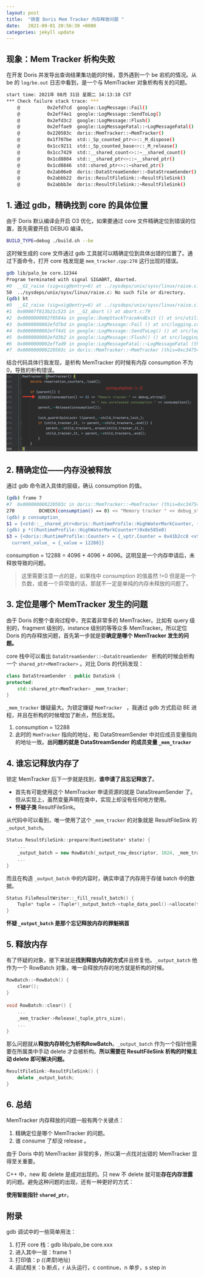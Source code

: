 ```yaml
---
layout: post
title:  "排查 Doris Mem Tracker 内存释放问题 "
date:   2021-09-01 20:56:30 +0800
categories: jekyll update
---
```


## 现象：Mem Tracker 析构失败

  在开发 Doris 并发导出查询结果集功能的时候，意外遇到一个 be 宕机的情况。从 be 的 ```log/be.out``` 日志中看到，是一个与 MemTracker 对象析构有关的问题。

```bash
start time: 2021年 08月 31日 星期二 14:13:10 CST
*** Check failure stack trace: ***
    @          0x2efd7cd  google::LogMessage::Fail()
    @          0x2eff4e1  google::LogMessage::SendToLog()
    @          0x2efd3c2  google::LogMessage::Flush()
    @          0x2effae9  google::LogMessageFatal::~LogMessageFatal()
    @          0x220503c  doris::MemTracker::~MemTracker()
    @          0x1f707be  std::_Sp_counted_ptr<>::_M_dispose()
    @          0x1cc9211  std::_Sp_counted_base<>::_M_release()
    @          0x1cc7429  std::__shared_count<>::~__shared_count()
    @          0x1cd8804  std::__shared_ptr<>::~__shared_ptr()
    @          0x1cd8846  std::shared_ptr<>::~shared_ptr()
    @          0x2ab06e0  doris::DataStreamSender::~DataStreamSender()
    @          0x2abbb22  doris::ResultFileSink::~ResultFileSink()
    @          0x2abbb3e  doris::ResultFileSink::~ResultFileSink()
```

## 1. 通过 gdb，精确找到 core 的具体位置

  由于 Doris 默认编译会开启 O3 优化，如果要通过 core 文件精确定位到错误的位置，首先需要开启 DEBUG 编译。

```bash
BUILD_TYPE=debug ./build.sh --be
```

  这时候生成的 core 文件通过 gdb 工具就可以精确定位到具体出错的位置了。通过下面命令，打开 core 栈发现是 ```mem_tracker.cpp:270``` 这行出现的错误。

```bash
gdb lib/palo_be core.12344
Program terminated with signal SIGABRT, Aborted.
#0  __GI_raise (sig=sig@entry=6) at ../sysdeps/unix/sysv/linux/raise.c:50
50	../sysdeps/unix/sysv/linux/raise.c: No such file or directory.
(gdb) bt
#0  __GI_raise (sig=sig@entry=6) at ../sysdeps/unix/sysv/linux/raise.c:50
#1  0x00007f813b21c523 in __GI_abort () at abort.c:79
#2  0x0000000002f0584a in google::DumpStackTraceAndExit () at src/utilities.cc:147
#3  0x0000000002efd7bd in google::LogMessage::Fail () at src/logging.cc:1599
#4  0x0000000002eff4d1 in google::LogMessage::SendToLog() () at src/logging.cc:1553
#5  0x0000000002efd3b2 in google::LogMessage::Flush() () at src/logging.cc:1422
#6  0x0000000002effad9 in google::LogMessageFatal::~LogMessageFatal (this=<optimized out>, __in_chrg=<optimized out>) at src/logging.cc:2125
#7  0x000000000220503c in doris::MemTracker::~MemTracker (this=0xc347540, __in_chrg=<optimized out>) at ../src/runtime/mem_tracker.cpp:270
```

  结合代码具体行我发现，是析构 MemTracker 的时候有内存 consumption 不为 0，导致的析构错误。
![mem_tracker_code.png](/assets/mem_tracker_code.png)

## 2. 精确定位——内存没被释放

  通过 gdb 命令进入具体的层级，确认 consumption 的值。

```bash
(gdb) frame 7
#7  0x000000000220503c in doris::MemTracker::~MemTracker (this=0xc347540, __in_chrg=<optimized out>) at ../src/runtime/mem_tracker.cpp:270
270	        DCHECK(consumption() == 0) << "Memory tracker " << debug_string()
(gdb) p consumption_
$1 = {<std::__shared_ptr<doris::RuntimeProfile::HighWaterMarkCounter, (__gnu_cxx::_Lock_policy)2>> = {<std::__shared_ptr_access<doris::RuntimeProfile::HighWaterMarkCounter, (__gnu_cxx::_Lock_policy)2, false, false>> = {<No data fields>}, _M_ptr = 0x8e585e0, _M_refcount = {_M_pi = 0x8e585d0}}, <No data fields>}
(gdb) p *((RuntimeProfile::HighWaterMarkCounter*)0x8e585e0)
$3 = {<doris::RuntimeProfile::Counter> = {_vptr.Counter = 0x41b2cc8 <vtable for doris::RuntimeProfile::HighWaterMarkCounter+16>, _value = {_value = 12416}, _type = doris::TUnit::BYTES},
  current_value_ = {_value = 12288}}
```

  consumption = 12288 = 4096 + 4096 + 4096。这明显是一个内存申请后，未释放导致的问题。

> 这里需要注意一点的是，如果栈中 consumption 的值虽然 !=0 但是是一个负数，或者一个异常值的话，那就不一定是单纯的内存未释放的问题了。

## 3. 定位是哪个 MemTracker 发生的问题

  由于 Doris 的整个查询过程中，充实着非常多的 MemTracker。比如有 query 级别的，fragment 级别的，instance 级别的等等众多 MemTracker。所以定位 Doris 的内存释放问题，首先第一步就是要**确定是哪个 MemTracker 发生的问题。**

  core 栈中可以看出 ```DataStreamSender::~DataStreamSender ``` 析构的时候会析构一个  ```shared_ptr<MemTracker>``` 。对比 Doris 的代码发现：

```c++
class DataStreamSender : public DataSink {
protected:
    std::shared_ptr<MemTracker> _mem_tracker;
}
```

  ```_mem_tracker``` 嫌疑最大。为锁定嫌疑 ```MemTracker ``` ，我通过 gdb 方式启动 BE 进程，并且在析构的时候增加了断点，然后发现。
1. consumption = 12288
2. 此时的 ```MemTracker``` 指向的地址，和 DataStreamSender 中对应成员变量指向的地址一致。**出问题的就是 DataStreamSender 的成员变量 ```_mem_tracker```**

## 4. 谁忘记释放内存了

  锁定 MemTracker 后下一步就是找到，**谁申请了且忘记释放了**。

  + 首先有可能使用这个 MemTracker 申请资源的就是 DataStreamSender 了。但从实现上，虽然变量声明在类中，实现上却没有任何地方使用。
  + **怀疑子类** ResultFileSink。


  从代码中可以看到，唯一使用了这个 ```_mem_tracker``` 的对象就是 ResultFileSink 的 ```_output_batch```。

```c++
Status ResultFileSink::prepare(RuntimeState* state) {
    ...
    _output_batch = new RowBatch(_output_row_descriptor, 1024, _mem_tracker.get());
    ...
}
```
  而且在构造 ```_output_batch``` 中的内容时，确实申请了内存用于存储 batch 中的数据。
```c++
Status FileResultWriter::_fill_result_batch() {
    Tuple* tuple = (Tuple*)_output_batch->tuple_data_pool()->allocate(tuple_desc->byte_size());
}
```

  **怀疑 ```_output_batch``` 是那个忘记释放内存的罪魁祸首**

## 5. 释放内存

  有了怀疑的对象，接下来就是**找到释放内存的方式**并且修复他。```_output_batch``` 他作为一个 RowBatch 对象，唯一会释放内存的地方就是析构的时候。

```c++
RowBatch::~RowBatch() {
    clear();
}

void RowBatch::clear() {
    ...
    _mem_tracker->Release(_tuple_ptrs_size);
    ...
}
```

  那么问题就从**释放内存转化为析构RowBatch**。```_output_batch``` 作为一个指针他需要在所属类中手动 delete 才会被析构。**所以需要在 ResultFileSink 析构的时候主动 delete 即可解决问题。**

```c++
ResultFileSink:~ResultFileSink() {
    delete _output_batch;
}
```

## 6. 总结

  MemTracker 内存释放的问题一般有两个关键点：
  1. 精确定位是哪个 MemTracker 的问题。
  2. 谁 consume 了却没 release 。

  由于 Doris 中的 MemTracker 非常的多，所以第一点找对出错的 MemTracker 显得至关重要。

  C++ 中，new 和 delete 是成对出现的。只 new 不 delete 就可能**存在内存泄露**的问题。避免这种问题的出现，还有一种更好的方式：

  **使用智能指针 ```shared_ptr```**。 

## 附录

  gdb 调试中的一些简单用法：
1. 打开 core 栈：gdb lib/palo_be core.xxx
2. 进入其中一层：frame 1
3. 打印值：p *((类型*)地址)
4. 调试相关：b 断点，r 从头运行，c continue，n 单步，s step in

